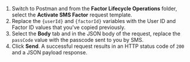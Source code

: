 1. Switch to Postman and from the **Factor Lifecycle Operations** folder, select the **Activate SMS Factor** request template.
6. Replace the `{userId}` and `{factorId}` variables with the User ID and Factor ID values that you've copied previously.
7. Select the **Body** tab and in the JSON body of the request, replace the `passCode` value with the passcode sent to you by SMS.
8. Click **Send**.  A successful request results in an HTTP status code of `200` and a JSON payload response.
